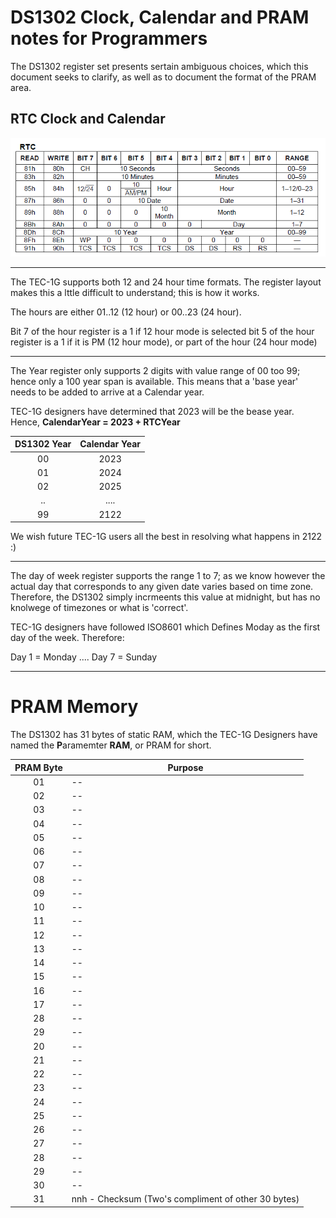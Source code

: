 # DS1302 Clock, Calendar and PRAM notes for Programmers

The DS1302 register set presents sertain ambiguous choices, which this document seeks to clarify, as well as to document the format of the PRAM area.

## RTC Clock and Calendar

![DS1302 RTC egisters!](DS1302_RTC_Registers.png)

---

The TEC-1G supports both 12 and 24 hour time formats. The register layout makes this a lttle difficult to understand; this is how it works.

The hours are either 01..12 (12 hour) or 00..23 (24 hour).

Bit 7 of the hour register is a 1 if 12 hour mode is selected
bit 5 of the hour register is a 1 if it is PM (12 hour mode), or part of the hour (24 hour mode)

---
The Year register only supports 2 digits with value range of 00 too 99; hence only a 100 year span is available. This means that a 'base year' needs to be added to arrive at a Calendar year.

TEC-1G designers have determined that 2023 will be the bease year. Hence, **CalendarYear = 2023 + RTCYear**

| DS1302 Year | Calendar Year |
| :--: | :----: |
| 00 | 2023 |
| 01 | 2024 |
| 02 | 2025 |
| .. | .... |
| 99 | 2122 |

We wish future TEC-1G users all the best in resolving what happens in 2122 :)

---

The day of week register supports the range 1 to 7; as we know however the actual day that corresponds to any given date varies based on time zone. Therefore, the DS1302 simply incrmeents this value at midnight, but has no knolwege of timezones or what is 'correct'.

TEC-1G designers have followed ISO8601 which Defines Moday as the first day of the week. Therefore:

Day 1 = Monday
....
Day 7 = Sunday

---
# PRAM Memory

The DS1302 has 31 bytes of static RAM, which the TEC-1G Designers have named the **P**aramemter **RAM**, or PRAM for short.

| PRAM Byte | Purpose |
| :--: | ----- |
|01| -- |
|02| -- |
|03| -- |
|04| -- |
|05| -- |
|06| -- |
|07| -- |
|08| -- |
|09| -- |
|10| -- |
|11| -- |
|12| -- |
|13| -- |
|14| -- |
|15| -- |
|16| -- |
|17| -- |
|28| -- |
|29| -- |
|20| -- |
|21| -- |
|22| -- |
|23| -- |
|24| -- |
|25| -- |
|26| -- |
|27| -- |
|28| -- |
|29| -- |
|30| -- |
|31| nnh - Checksum (Two's compliment of other 30 bytes) |


